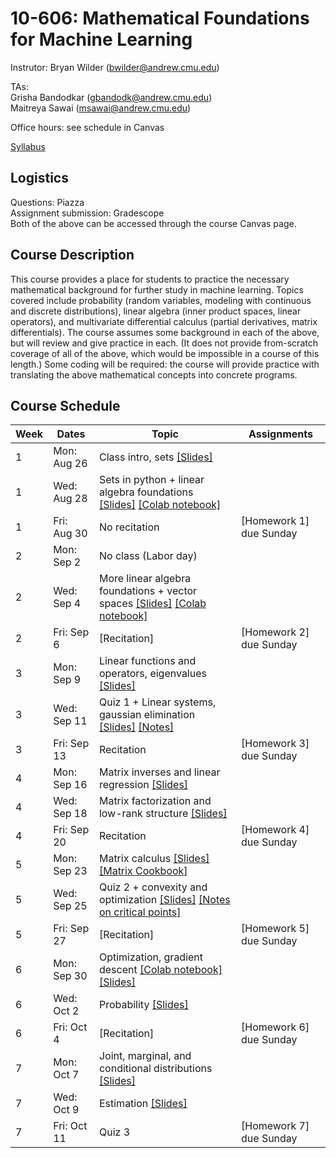 # 10-606: Mathematical Foundations for Machine Learning

Instrutor: Bryan Wilder (bwilder@andrew.cmu.edu)

TAs: \
Grisha Bandodkar (gbandodk@andrew.cmu.edu)\
Maitreya Sawai (msawai@andrew.cmu.edu)


Office hours: see schedule in Canvas

[Syllabus](files/syllabus_10606_f2025.pdf)

## Logistics

Questions: Piazza\
Assignment submission: Gradescope\
Both of the above can be accessed through the course Canvas page.

## Course Description
This course provides a place for students to practice the necessary mathematical background for further study in machine learning. Topics covered include probability (random variables, modeling with continuous and discrete distributions), linear algebra (inner product spaces, linear operators), and multivariate differential calculus (partial derivatives, matrix differentials). The course assumes some background in each of the above, but will review and give practice in each. (It does not provide from-scratch coverage of all of the above, which would be impossible in a course of this length.) Some coding will be required: the course will provide practice with translating the above mathematical concepts into concrete programs.

## Course Schedule
| Week | Dates       | Topic                                                                                           | Assignments           |
| ---- | ----------- | ----------------------------------------------------------------------------------------------- | --------------------- |
| 1    | Mon: Aug 26 | Class intro, sets [[Slides]](files/lecture_1.pptx)                                                                               |                       |
| 1    | Wed: Aug 28 | Sets in python + linear algebra foundations [[Slides]](files/lecture_2.pptx) [[Colab notebook]](https://colab.research.google.com/drive/1h7FW-hC8QS3maw_zXN-3DuGEOHlalYr9?usp=sharing)                                                                      |                       |
| 1    | Fri: Aug 30 | No recitation                                                                                   | [Homework 1] due Sunday |
| 2    | Mon: Sep 2  | No class (Labor day)                                                                            |                       |
| 2    | Wed: Sep 4  | More linear algebra foundations + vector spaces [[Slides]](files/lecture_3.pptx) [[Colab notebook]](https://colab.research.google.com/drive/1Oj8XMUWF5ApnHPU9kObXxmyMsakz6Gmd?usp=sharing)                                                         |                       |
| 2    | Fri: Sep 6  | [Recitation]                                         | [Homework 2] due Sunday |
| 3    | Mon: Sep 9  | Linear functions and operators, eigenvalues [[Slides]](files/lecture_4.pptx)                                                                  |                       |
| 3    | Wed: Sep 11 | Quiz 1 + Linear systems, gaussian elimination [[Slides]](files/lecture_5.pptx) [[Notes]](files/notes_matrices.pdf)                                                        |                       |
| 3    | Fri: Sep 13 | Recitation                                                                                      | [Homework 3] due Sunday |
| 4    | Mon: Sep 16 | Matrix inverses and linear regression [[Slides]](files/lecture_6.pptx)                                               |                       |
| 4    | Wed: Sep 18 | Matrix factorization and low-rank structure [[Slides]](files/lecture_7.pptx)    |                       |
| 4    | Fri: Sep 20 | Recitation                                                                                      | [Homework 4] due Sunday |
| 5    | Mon: Sep 23 | Matrix calculus [[Slides]](files/lecture_8.pptx) [[Matrix Cookbook]](https://www.math.uwaterloo.ca/~hwolkowi/matrixcookbook.pdf)                                                              |                       |
| 5    | Wed: Sep 25 | Quiz 2 + convexity and optimization [[Slides]](files/lecture_9.pptx) [[Notes on critical points]](files/lecture_9_notes.pdf)                                                             |                       |
| 5    | Fri: Sep 27 | [Recitation]                                                                                     | [Homework 5] due Sunday |
| 6    | Mon: Sep 30 | Optimization, gradient descent [[Colab notebook]](https://colab.research.google.com/drive/1Rn5TbWOO-Oc9PLwE_MigG6M_dQPTWQUu?usp=sharing) [[Slides]](files/lecture_10.pptx)                                                                                     |                       |
| 6    | Wed: Oct 2  | Probability [[Slides]](files/lecture_11.pptx)                                                  |                       |
| 6    | Fri: Oct 4  | [Recitation]                                                                                     | [Homework 6] due Sunday |
| 7    | Mon: Oct 7  | Joint, marginal, and conditional distributions [[Slides]](files/lecture_12.pptx)                                               |                       |
| 7    | Wed: Oct 9  | Estimation [[Slides]](files/lecture_13.pptx)                                                     |                       |
| 7    | Fri: Oct 11 | Quiz 3                                                                                          | [Homework 7] due Sunday |
